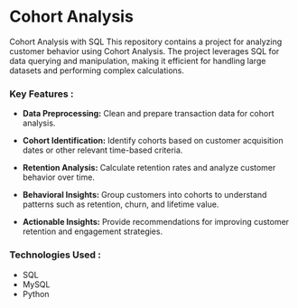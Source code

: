 # **Cohort Analysis** 
Cohort Analysis with SQL This repository contains a project for analyzing customer behavior using Cohort Analysis. The project leverages SQL for data querying and manipulation, making it efficient for handling large datasets and performing complex calculations.

### **Key Features :**
- **Data Preprocessing:** Clean and prepare transaction data for cohort analysis.

- **Cohort Identification:** Identify cohorts based on customer acquisition dates or other relevant time-based criteria.

- **Retention Analysis:** Calculate retention rates and analyze customer behavior over time.

- **Behavioral Insights:** Group customers into cohorts to understand patterns such as retention, churn, and lifetime value.

- **Actionable Insights:** Provide recommendations for improving customer retention and engagement strategies.

### **Technologies Used :**

- SQL
- MySQL
- Python
